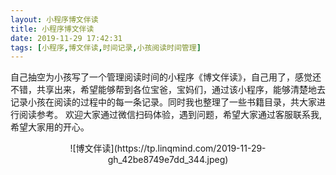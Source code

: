```yaml
---
layout: 小程序博文伴读
title: 小程序博文伴读
date: 2019-11-29 17:42:31
tags: [小程序,博文伴读,时间记录,小孩阅读时间管理]
---
```

自己抽空为小孩写了一个管理阅读时间的小程序《博文伴读》，自己用了，感觉还不错，共享出来，希望能够帮到各位宝爸，宝妈们，通过该小程序，能够清楚地去记录小孩在阅读的过程中的每一条记录。同时我也整理了一些书籍目录，共大家进行阅读参考。
欢迎大家通过微信扫码体验，遇到问题，希望大家通过客服联系我,希望大家用的开心。
<div align="center">
![博文伴读](https://tp.linqmind.com/2019-11-29-gh_42be8749e7dd_344.jpeg)
</div>